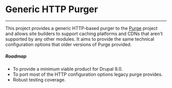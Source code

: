 # Generic HTTP Purger
------------------------------------------------------------------------------

This project provides a generic HTTP-based purger to the [Purge](https://www.drupal.org/project/purge)
project and allows site builders to support caching platforms and CDNs that
aren't supported by any other modules. It aims to provide the same technical
configuration options that older versions of Purge provided.

##### Roadmap

* To provide a minimum viable product for Drupal 8.0.
* To port most of the HTTP configuration options legacy purge provides.
* Robust testing coverage.

